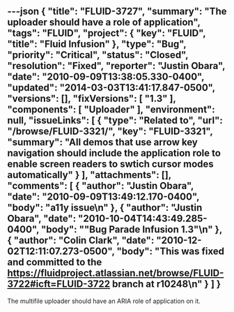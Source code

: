 ---json
{
  "title": "FLUID-3727",
  "summary": "The uploader should have a role of application",
  "tags": "FLUID",
  "project": {
    "key": "FLUID",
    "title": "Fluid Infusion"
  },
  "type": "Bug",
  "priority": "Critical",
  "status": "Closed",
  "resolution": "Fixed",
  "reporter": "Justin Obara",
  "date": "2010-09-09T13:38:05.330-0400",
  "updated": "2014-03-03T13:41:17.847-0500",
  "versions": [],
  "fixVersions": [
    "1.3"
  ],
  "components": [
    "Uploader"
  ],
  "environment": null,
  "issueLinks": [
    {
      "type": "Related to",
      "url": "/browse/FLUID-3321/",
      "key": "FLUID-3321",
      "summary": "All demos that use arrow key navigation should include the application role to enable screen readers to swtich cursor modes automatically"
    }
  ],
  "attachments": [],
  "comments": [
    {
      "author": "Justin Obara",
      "date": "2010-09-09T13:49:12.170-0400",
      "body": "a11y issue\n"
    },
    {
      "author": "Justin Obara",
      "date": "2010-10-04T14:43:49.285-0400",
      "body": "\"Bug Parade Infusion 1.3\"\n"
    },
    {
      "author": "Colin Clark",
      "date": "2010-12-02T12:11:07.273-0500",
      "body": "This was fixed and committed to the <https://fluidproject.atlassian.net/browse/FLUID-3722#icft=FLUID-3722> branch at r10248\n"
    }
  ]
}
---
The multifile uploader should have an ARIA role of application on it.

        